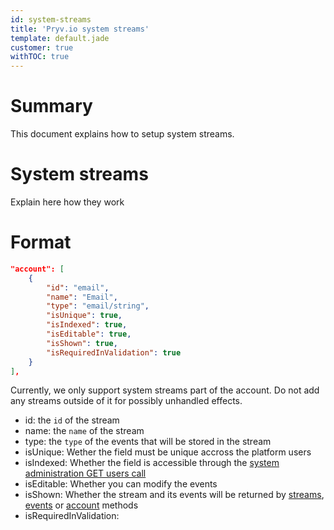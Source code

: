 ```yaml
---
id: system-streams
title: 'Pryv.io system streams'
template: default.jade
customer: true
withTOC: true
---
```


# Summary

This document explains how to setup system streams.

# System streams

Explain here how they work

# Format

```json
"account": [
    {
        "id": "email",
        "name": "Email",
        "type": "email/string",
        "isUnique": true,
        "isIndexed": true,
        "isEditable": true,
        "isShown": true,
        "isRequiredInValidation": true
    }
],
```

Currently, we only support system streams part of the account. Do not add any streams outside of it for possibly unhandled effects.

- id: the `id` of the stream
- name: the `name` of the stream
- type: the `type` of the events that will be stored in the stream
- isUnique: Wether the field must be unique accross the platform users
- isIndexed: Whether the field is accessible through the [system administration GET users call](/reference-system/#get-users)
- isEditable: Whether you can modify the events
- isShown: Whether the stream and its events will be returned by [streams](/reference/#streams), [events](/reference/#events) or [account](/reference/#account-management) methods
- isRequiredInValidation:
